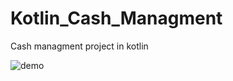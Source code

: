 # Kotlin_Cash_Managment
Cash managment project in kotlin

![demo](https://user-images.githubusercontent.com/68102669/133143711-10e3771b-6d74-4e0f-a9d5-cb42795019ed.gif)
